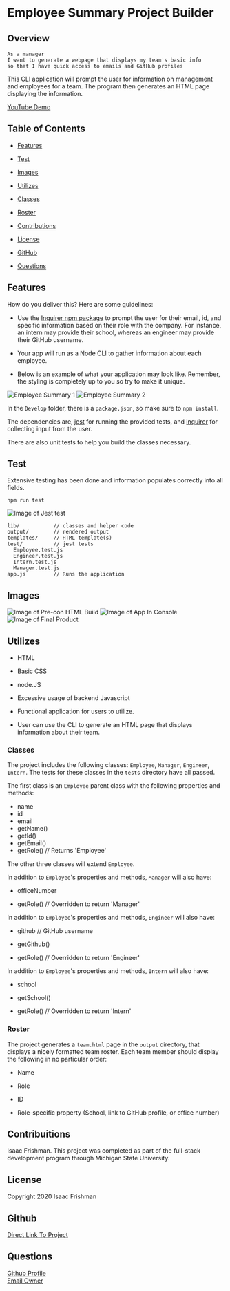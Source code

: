 # Employee Summary Project Builder

## Overview

```
As a manager
I want to generate a webpage that displays my team's basic info
so that I have quick access to emails and GitHub profiles
```
This CLI application will prompt the user for information on management and employees for a team. The program then generates an HTML page displaying the information.

[YouTube Demo](https://youtu.be/COlj8ZTFP2o)


## Table of Contents

* [Features](#Features) <br>

* [Test](#Test) <br>

* [Images](#Images) <br>

* [Utilizes](#Utilizes) <br>

* [Classes](#Classes) <br>

* [Roster](#Roster) <br>

* [Contributions](#Contributions) <br>

* [License](#License) <br>

* [GitHub](#Github) <br>

* [Questions](#Questions) <br>


## Features

How do you deliver this? Here are some guidelines:

* Use the [Inquirer npm package](https://github.com/SBoudrias/Inquirer.js/) to prompt the user for their email, id, and specific information based on their role with the company. For instance, an intern may provide their school, whereas an engineer may provide their GitHub username.

* Your app will run as a Node CLI to gather information about each employee.

* Below is an example of what your application may look like. Remember, the styling is completely up to you so try to make it unique.

![Employee Summary 1](./Assets/10-OOP-homework-demo-1.png)
![Employee Summary 2](./Assets/10-OOP-homework-demo-2.png)

In the `Develop` folder, there is a `package.json`, so make sure to `npm install`.

The dependencies are, [jest](https://jestjs.io/) for running the provided tests, and [inquirer](https://www.npmjs.com/package/inquirer) for collecting input from the user.

There are also unit tests to help you build the classes necessary.

## Test

Extensive testing has been done and information populates correctly into all fields.
```
npm run test
```
  ![Image of Jest test](https://github.com/blackedoutkeys/EmployeeBreakdownSummary/blob/main/Assets/jestTestPass.png)

```
lib/           // classes and helper code
output/        // rendered output
templates/     // HTML template(s)
test/          // jest tests
  Employee.test.js
  Engineer.test.js
  Intern.test.js
  Manager.test.js
app.js         // Runs the application

```
## Images
  
  ![Image of Pre-con HTML Build](https://github.com/blackedoutkeys/EmployeeBreakdownSummary/blob/main/Assets/successfulapprun.png)
  ![Image of App In Console](https://github.com/blackedoutkeys/EmployeeBreakdownSummary/blob/main/Assets/precreationhtml.png)
  ![Image of Final Product](https://github.com/blackedoutkeys/EmployeeBreakdownSummary/blob/main/Assets/successfulapprun.png)


## Utilizes

* HTML

* Basic CSS

* node.JS

* Excessive usage of backend Javascript

* Functional application for users to utilize.

* User can use the CLI to generate an HTML page that displays information about their team.


### Classes
The project includes the following classes: `Employee`, `Manager`, `Engineer`,
`Intern`. The tests for these classes in the `tests` directory have all passed.

The first class is an `Employee` parent class with the following properties and
methods:

  * name
  * id
  * email
  * getName()
  * getId()
  * getEmail()
  * getRole() // Returns 'Employee'

The other three classes will extend `Employee`. 

In addition to `Employee`'s properties and methods, `Manager` will also have:

  * officeNumber

  * getRole() // Overridden to return 'Manager'

In addition to `Employee`'s properties and methods, `Engineer` will also have:

  * github  // GitHub username

  * getGithub()

  * getRole() // Overridden to return 'Engineer'

In addition to `Employee`'s properties and methods, `Intern` will also have:

  * school 

  * getSchool()

  * getRole() // Overridden to return 'Intern'


### Roster

The project generates a `team.html` page in the `output` directory, that displays a nicely formatted team roster. Each team member should display the following in no particular order:

  * Name

  * Role

  * ID

  * Role-specific property (School, link to GitHub profile, or office number)

## Contribuitions

Isaac Frishman. This project was completed as part of the full-stack development program through Michigan State University.

## License

Copyright 2020 Isaac Frishman

## Github

[Direct Link To Project](https://github.com/blackedoutkeys/EmployeeBreakdownSummary) <br>

## Questions

[Github Profile](https://github.com/blackedoutkeys) <br>
[Email Owner](isaacfrishman@gmail.com)
